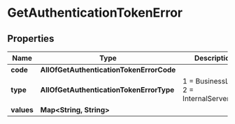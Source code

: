 # GetAuthenticationTokenError

## Properties
Name | Type | Description | Notes
------------ | ------------- | ------------- | -------------
**code** | **AllOfGetAuthenticationTokenErrorCode** |  |  [optional]
**type** | **AllOfGetAuthenticationTokenErrorType** |   1 &#x3D; BusinessLogic  2 &#x3D; InternalServerError |  [optional]
**values** | **Map&lt;String, String&gt;** |  |  [optional]
